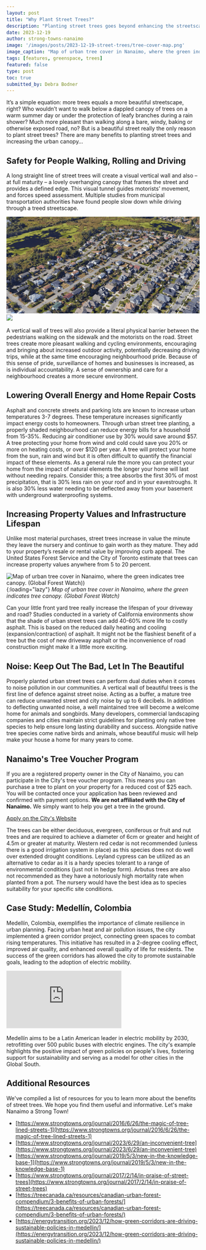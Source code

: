 ```yaml
---
layout: post
title: "Why Plant Street Trees?"
description: "Planting street trees goes beyond enhancing the streetscape's beauty; it offers various advantages. Besides creating an aesthetically pleasing environment, street trees contribute to safety by guiding traffic and creating a physical barrier between pedestrians and vehicles. They foster community well-being, encouraging outdoor activities, reducing driving, and increasing neighborhood pride. Additionally, urban street trees help lower energy costs by providing shade, potentially saving households up to 35%. "
date: 2023-12-19
author: strong-towns-nanaimo
image: '/images/posts/2023-12-19-street-trees/tree-cover-map.png'
image_caption: "Map of urban tree cover in Nanaimo, where the green indicates tree canopy. (Global Forest Watch)"
tags: [features, greenspace, trees]
featured: false
type: post
toc: true
submitted_by: Debra Bodner
---
```


It’s a simple equation: more trees equals a more beautiful streetscape, right? Who wouldn’t want to walk below a dappled canopy of trees on a warm summer day or under the protection of leafy branches during a rain shower? Much more pleasant than walking along a bare, windy, baking or otherwise exposed road, no? But is a beautiful street really the only reason to plant street trees? There are many benefits to planting street trees and increasing the urban canopy…

## Safety for People Walking, Rolling and Driving

A long straight line of street trees will create a visual vertical wall and also – at full maturity – a lovely overhanging canopy that frames the street and provides a defined edge. This visual tunnel guides motorists’ movement, and forces speed assessment. Multiple studies from municipal transportation authorities have found people slow down while driving through a treed streetscape. 

<div class="gallery-box">
  <div class="gallery">
    <img src="/images/posts/2023-12-19-street-trees/poets-trail-drive-3d.png" loading="lazy">
    <img src="/images/posts/2023-12-19-street-trees/thunderbird-drive-3d.png" loading="lazy">
    </div>
</div>

A vertical wall of trees will also provide a literal physical barrier between the pedestrians walking on the sidewalk and the motorists on the road. Street trees create more pleasant walking and cycling environments, encouraging and bringing about increased outdoor activity, potentially decreasing driving trips, while at the same time encouraging neighbourhood pride. Because of this sense of pride, surveillance of homes and businesses is increased, as is individual accountability. A sense of ownership and care for a neighbourhood creates a more secure environment.

## Lowering Overall Energy and Home Repair Costs

Asphalt and concrete streets and parking lots are known to increase urban temperatures 3-7 degrees. These temperature increases significantly impact energy costs to homeowners. Through urban street tree planting, a properly shaded neighbourhood can reduce energy bills for a household from 15-35%. Reducing air conditioner use by 30% would save around $57. A tree protecting your home from wind and cold could save you 20% or more on heating costs, or over $120 per year. A tree will protect your home from the sun, rain and wind but it is often difficult to quantify the financial impact of these elements. As a general rule the more you can protect your home from the impact of natural elements the longer your home will last without needing repairs. Consider this; a tree absorbs the first 30% of most precipitation, that is 30% less rain on your roof and in your eavestroughs. It is also 30% less water needing to be deflected away from your basement with underground waterproofing systems.

## Increasing Property Values and Infrastructure Lifespan

Unlike most material purchases, street trees increase in value the minute they leave the nursery and continue to gain worth as they mature. They add to your property’s resale or rental value by improving curb appeal. The United States Forest Service and the City of Toronto estimate that trees can increase property values anywhere from 5 to 20 percent.

![Map of urban tree cover in Nanaimo, where the green indicates tree canopy. (Global Forest Watch))]({{site.baseurl}}/images/posts/2023-12-19-street-trees/tree-cover-map.png){:loading="lazy"}
*Map of urban tree cover in Nanaimo, where the green indicates tree canopy. (Global Forest Watch)*

Can your little front yard tree really increase the lifespan of your driveway and road? Studies conducted in a variety of California environments show that the shade of urban street trees can add 40-60% more life to costly asphalt. This is based on the reduced daily heating and cooling (expansion/contraction) of asphalt. It might not be the flashiest benefit of a tree but the cost of new driveway asphalt or the inconvenience of road construction might make it a little more exciting.

## Noise: Keep Out The Bad, Let In The Beautiful

Properly planted urban street trees can perform dual duties when it comes to noise pollution in our communities. A vertical wall of beautiful trees is the first line of defence against street noise. Acting as a buffer, a mature tree can reduce unwanted street and city noise by up to 6 decibels. In addition to deflecting unwanted noise, a well maintained tree will become a welcome home for animals and songbirds. Many developers, commercial landscaping companies and cities maintain strict guidelines for planting only native tree species to help ensure long lasting durability and success. Alongside native tree species come native birds and animals, whose beautiful music will help make your house a home for many years to come.

## Nanaimo's Tree Voucher Program

If you are a registered property owner in the City of Nanaimo, you can participate in the City's tree voucher program. This means you can purchase a tree to plant on your property for a reduced cost of $25 each. You will be contacted once your application has been reviewed and confirmed with payment options. **We are not affiliated with the City of Nanaimo.** We simply want to help you get a tree in the ground.

<div id="sidewalking-victoria-button">
  <a href="https://www.nanaimo.ca/city-services/home-property/animals-trees-gardens/tree-voucher-program">Apply on the City's Website</a>
  <div class="banner_bg lazy loaded" data-bg="" data-ll-status="entered"></div>
</div>

The trees can be either deciduous, evergreen, coniferous or fruit and nut trees and are required to achieve a diameter of 6cm or greater and height of 4.5m or greater at maturity. Western red cedar is not recommended (unless there is a good irrigation system in place) as this species does not do well over extended drought conditions. Leyland cypress can be utilized as an alternative to cedar as it is a hardy species tolerant to a range of environmental conditions (just not in hedge form). Arbutus trees are also not  recommended as they have a notoriously high mortality rate when planted from a pot.
The nursery would have the best idea as to species suitability for your specific site conditions.

## Case Study: Medellín, Colombia

Medellín, Colombia, exemplifies the importance of climate resilience in urban planning. Facing urban heat and air pollution issues, the city implemented a green corridor project, connecting green spaces to combat rising temperatures. This initiative has resulted in a 2-degree cooling effect, improved air quality, and enhanced overall quality of life for residents.  The success of the green corridors has allowed the city to promote sustainable goals, leading to the adoption of electric mobility. 

<p><iframe src="https://www.youtube.com/embed/Kv0m2MSIo2s?si=8HTsWhRNYP0sGI1N" loading="lazy" frameborder="0" allowfullscreen></iframe></p>

Medellín aims to be a Latin American leader in electric mobility by 2030, retrofitting over 500 public buses with electric engines. The city's example highlights the positive impact of green policies on people's lives, fostering support for sustainability and serving as a model for other cities in the Global South.

## Additional Resources

We've compiled a list of resources for you to learn more about the benefits of street trees. We hope you find them useful and informative. Let's make Nanaimo a Strong Town!

- [https://www.strongtowns.org/journal/2016/6/26/the-magic-of-tree-lined-streets-1](https://www.strongtowns.org/journal/2016/6/26/the-magic-of-tree-lined-streets-1)
- [https://www.strongtowns.org/journal/2023/6/29/an-inconvenient-tree](https://www.strongtowns.org/journal/2023/6/29/an-inconvenient-tree)
- [https://www.strongtowns.org/journal/2019/5/3/new-in-the-knowledge-base-1](https://www.strongtowns.org/journal/2019/5/3/new-in-the-knowledge-base-1)
- [https://www.strongtowns.org/journal/2017/2/14/in-praise-of-street-trees](https://www.strongtowns.org/journal/2017/2/14/in-praise-of-street-trees)
- [https://treecanada.ca/resources/canadian-urban-forest-compendium/3-benefits-of-urban-forests/](https://treecanada.ca/resources/canadian-urban-forest-compendium/3-benefits-of-urban-forests/)
- [https://energytransition.org/2023/12/how-green-corridors-are-driving-sustainable-policies-in-medellin/](https://energytransition.org/2023/12/how-green-corridors-are-driving-sustainable-policies-in-medellin/)
